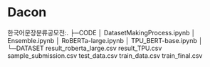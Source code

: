 # Dacon
한국어문장분류공모전:. 
├─CODE 
│ DatasetMakingProcess.ipynb 
│ Ensemble.ipynb 
│ RoBERTa-large.ipynb 
│ TPU_BERT-base.ipynb 
│ 
└─DATASET 
 result_roberta_large.csv 
 result_TPU.csv 
 sample_submission.csv 
 test_data.csv 
 train_data.csv 
 train_final.csv
